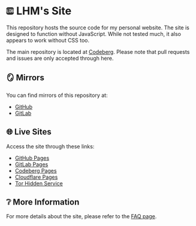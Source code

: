 # <img src="./favicon.png" width="20px" height="20px" style="border-radius: 5px;" alt="LHM Site Icon"> LHM's Site

This repository hosts the source code for my personal website. The site is designed to function without JavaScript. While not tested much, it also appears to work without CSS too.

The main repository is located at [Codeberg](https://codeberg.org/LandenHM/pages/). Please note that pull requests and issues are only accepted through here.

## 🪞 Mirrors

You can find mirrors of this repository at:
- [GitHub](https://github.com/LandenHM/LandenHM.github.io)
- [GitLab](https://gitlab.com/LandenHM/landenhm.gitlab.io)

## 🌐 Live Sites

Access the site through these links:
- [GitHub Pages](https://landenhm.github.io)
- [GitLab Pages](https://landenhm.gitlab.io)
- [Codeberg Pages](https://landenhm.codeberg.page)
- [Cloudflare Pages](https://landenhm.pages.dev)
- [Tor Hidden Service](https://lhmca6m6lu5st24jvto5lrcikbwg7ekldmbcvqlghm4ear4yys4xmeyd.onion/)

## ❔ More Information

For more details about the site, please refer to the [FAQ page](https://landenhm.codeberg.page/faq/).